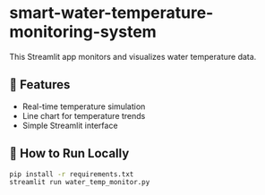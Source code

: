 # smart-water-temperature-monitoring-system

This Streamlit app monitors and visualizes water temperature data.

## 🔧 Features
- Real-time temperature simulation
- Line chart for temperature trends
- Simple Streamlit interface

## 🚀 How to Run Locally

```bash
pip install -r requirements.txt
streamlit run water_temp_monitor.py
